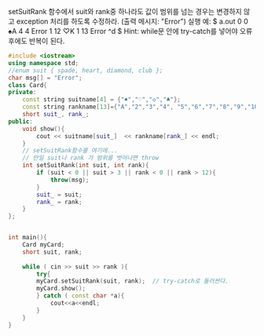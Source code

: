 setSuitRank 함수에서 suit와 rank중 하나라도 값이 범위를 넘는 경우는 변경하지 않고 exception 처리를 하도록 수정하라.  (출력 메시지: "Error")
실행 예:
$ a.out
0 0
♠A
4 4
Error
1 12
♡K
1 13
Error
^d
$
Hint: while문 안에 try-catch를 넣어야 오류 후에도 반복이 된다.

```C++
#include <iostream>
using namespace std;
//enum suit { spade, heart, diamond, club };
char msg[] = "Error";
class Card{
private:
	const string suitname[4] = {"♠","♡","◇","♣"};
	const string rankname[13]={"A","2","3","4", "5","6","7","8","9","10", "J","Q","K"};
	short suit_, rank_;
public:
	void show(){
		cout << suitname[suit_]  << rankname[rank_] << endl;
	}
	// setSuitRank함수를 여기에...
	// 만일 suit나 rank 가 범위를 벗어나면 throw
	int setSuitRank(int suit, int rank){
		if (suit < 0 || suit > 3 || rank < 0 || rank > 12){
			throw(msg);
		}
		suit_ = suit;
		rank_ = rank;
	}
};


int main(){
	Card myCard;
	short suit, rank;
	 
	while ( cin >> suit >> rank ){
		try{
		myCard.setSuitRank(suit, rank);  // try-catch로 둘러싼다.
		myCard.show();
		} catch ( const char *a){
			cout<<a<<endl;
		}
	}
}

```
